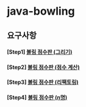 # java-bowling

## 요구사항 
#### [Step1] [볼링 점수판 (그리기)](./docs/step1.md)
#### [Step2] [볼링 점수판 (점수 계산)](./docs/step2.md)
#### [Step3] [볼링 점수판 (리팩토링)](./docs/step3.md)
#### [Step4] [볼링 점수판 (n명)](./docs/step4.md)
